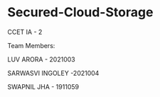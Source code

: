 # Secured-Cloud-Storage

CCET IA - 2

Team Members:

LUV ARORA - 2021003

SARWASVI INGOLEY -2021004

SWAPNIL JHA - 1911059

